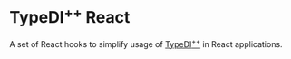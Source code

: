# TypeDI<sup>++</sup> React

A set of React hooks to simplify usage of [TypeDI<sup>++</sup>](https://github.com/freshgum-bubbles/typedi) in React applications.
